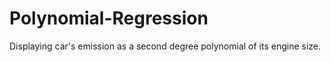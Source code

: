 # Polynomial-Regression
Displaying car's emission as a second degree polynomial of its engine size.
